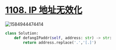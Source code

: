 # [1108. IP 地址无效化](https://leetcode-cn.com/problems/defanging-an-ip-address/)

![1584944474414](C:\Users\75043\AppData\Roaming\Typora\typora-user-images\1584944474414.png)


 

```python
class Solution:
    def defangIPaddr(self, address: str) -> str:
        return address.replace('.','[.]')
```

